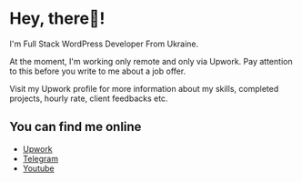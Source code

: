# Hey, there👋!

I'm Full Stack WordPress Developer From Ukraine.

At the moment, I'm working only remote and only via Upwork. Pay attention to this before you write to me about a job offer.

Visit my Upwork profile for more information about my skills, completed projects, hourly rate, client feedbacks etc.

## You can find me online

- [Upwork](https://clc.la/upwork)<br>
- [Telegram](https://t.me/vladimir_kamuz)<br>
- [Youtube](https://youtube.com/vladimirkamuz)
